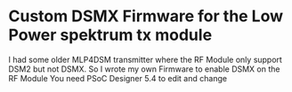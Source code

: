 # Custom DSMX Firmware for the Low Power spektrum tx module  

I had some older MLP4DSM transmitter where the RF Module only support DSM2 but not DSMX.
So I wrote my own Firmware to enable DSMX on the RF Module
You need PSoC Designer 5.4 to edit and change
